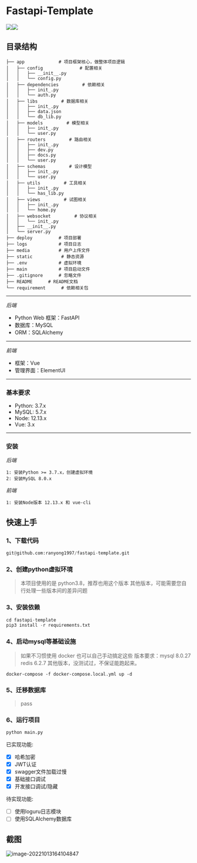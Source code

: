 # Fastapi-Template

[![](https://img.shields.io/badge/Python-3.8-red.svg)](https://www.python.org/downloads)[![](https://img.shields.io/badge/FastAPI-0.75-yellowgreen.svg)](https://fastapi.tiangolo.com/)

## 目录结构

```
├── app	            # 项目框架核心，做整体项目逻辑
│   ├── config              # 配置相关
│   │   ├── __init__.py
│   │   └── config.py 
│   ├── dependencies         # 依赖相关
│   │   ├── init_.py
│   │   └── auth.py
│   ├── libs         # 数据库相关 
│   │   ├── init_.py
│   │   ├── data.json
│   │   └── db_lib.py
│   ├── models         # 模型相关 
│   │   ├── init_.py
│   │   └── user.py
│   ├── routers         # 路由相关 
│   │   ├── init_.py
│   │   ├── dev.py
│   │   ├── docs.py
│   │   └── user.py
│   ├── schemas         # 设计模型
│   │   ├── init_.py
│   │   └── user.py
│   ├── utils         # 工具相关
│   │   ├── init_.py
│   │   └── has_lib.py
│   ├── views         # 试图相关
│   │   ├── init_.py
│   │   └── home.py
│   ├── websocket         # 协议相关
│   │   └── init_.py
│   ├── __init__.py
│   └── server.py
├── deploy	        # 项目部署
├── logs	        # 项目日志
├── media	        # 用户上传文件
├── static           # 静态资源
├── .env	        # 虚拟环境
├── main	        # 项目启动文件
├── .gitignore      # 忽略文件
├── README      # README文档
└── requirement      # 依赖相关包
```

---
*后端*

* Python Web 框架：FastAPI
* 数据库：MySQL
* ORM：SQLAlchemy

---
*前端*

* 框架：Vue
* 管理界面：ElementUI

---

### 基本要求

* Python: 3.7.x
* MySQL: 5.7.x
* Node: 12.13.x
* Vue: 3.x

---

### 安装

*后端*

```
1: 安装Python >= 3.7.x，创建虚拟环境
2: 安装MySQL 8.0.x
```

*前端*

```
1: 安装Node版本 12.13.x 和 vue-cli
```

## 快速上手

### 1、下载代码

```python
git@github.com:ranyong1997/fastapi-template.git
```

### 2、创建python虚拟环境

> 本项目使用的是 python3.8，推荐也用这个版本 其他版本，可能需要您自行处理一些版本间的差异问题

### 3、安装依赖

```python
cd fastapi-template
pip3 install -r requirements.txt
```
### 4、启动mysql等基础设施
> 如果不习惯使用 docker 也可以自己手动搞定这些
版本要求：mysql 8.0.27 redis 6.2.7
其他版本，没测试过，不保证能跑起来。
```dockerfile
docker-compose -f docker-compose.local.yml up -d
```
### 5、迁移数据库
>pass
### 6、运行项目
```python
python main.py
```
已实现功能:
- [x] 哈希加密
- [x] JWT认证 
- [x] swagger文件加载过慢
- [X] 基础接口调试
- [X] 开发接口调试/隐藏

待实现功能:
- [ ] 使用loguru日志模块
- [ ] 使用SQLAlchemy数据库
## 截图
![image-20221013164104847](https://cdn.jsdelivr.net/gh/ranyong1997/image_collect@main/img/202210131641293.png)